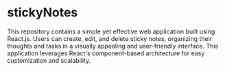 # stickyNotes
This repository contains a simple yet effective web application built using React.js. Users can create, edit, and delete sticky notes, organizing their thoughts and tasks in a visually appealing and user-friendly interface. This application leverages React's component-based architecture for easy customization and scalability.
